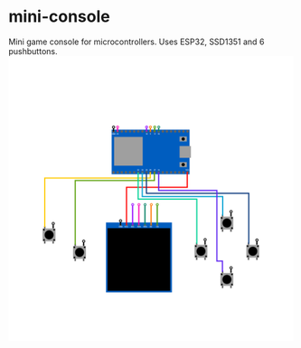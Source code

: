# mini-console
 Mini game console for microcontrollers. Uses ESP32, SSD1351 and 6 pushbuttons.
![Wiring Diagram](https://github.com/ZeppelinGames/mini-console/blob/main/wiringDiagram.png?raw=true)
